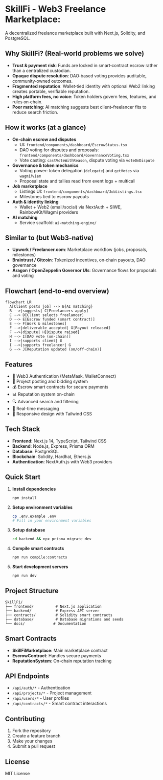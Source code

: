 # SkillFi - Web3 Freelance Marketplace:

A decentralized freelance marketplace built with Next.js, Solidity, and PostgreSQL.

## Why SkillFi? (Real‑world problems we solve)

- **Trust & payment risk**: Funds are locked in smart‑contract escrow rather than a centralized custodian.
- **Opaque dispute resolution**: DAO‑based voting provides auditable, community‑owned outcomes.
- **Fragmented reputation**: Wallet‑tied identity with optional Web2 linking creates portable, verifiable reputation.
- **High platform fees, no voice**: Token holders govern fees, features, and rules on‑chain.
- **Poor matching**: AI matching suggests best client–freelancer fits to reduce search friction.

## How it works (at a glance)

- **On‑chain escrow and disputes**
  - UI: `frontend/components/dashboard/EscrowStatus.tsx`
  - DAO voting for disputes and proposals: `frontend/components/dashboard/GovernanceVoting.tsx`
  - Vote casting: `castVoteWithReason`, dispute voting via `voteOnDispute`
- **Governance & token mechanics**
  - Voting power: token delegation (`delegate`) and `getVotes` via `wagmi`/`viem`
  - Proposal state and tallies read from event logs + multicall
- **Job marketplace**
  - Listings UI: `frontend/components/dashboard/JobListings.tsx`
  - Milestones tied to escrow payouts
- **Auth & identity linking**
  - Wallet + Web2 (email/social) via NextAuth + SIWE, RainbowKit/Wagmi providers
- **AI matching**
  - Service scaffold: `ai-matching-engine/`

## Similar to (but Web3‑native)

- **Upwork / Freelancer.com**: Marketplace workflow (jobs, proposals, milestones)
- **Braintrust / Gitcoin**: Tokenized incentives, on‑chain payouts, DAO governance
- **Aragon / OpenZeppelin Governor UIs**: Governance flows for proposals and voting

## Flowchart (end‑to‑end overview)

```mermaid
flowchart LR
  A[Client posts job] --> B{AI matching}
  B -->|suggests| C[Freelancers apply]
  C --> D[Client selects freelancer]
  D --> E[Escrow funded (smart contract)]
  E --> F[Work & milestones]
  F -->|deliverable accepted| G[Payout released]
  F -->|dispute| H[Dispute raised]
  H --> I[DAO vote (on-chain)]
  I -->|supports client| G
  I -->|supports freelancer| G
  G --> J[Reputation updated (on/off-chain)]
```

## Features

- 🔐 Web3 Authentication (MetaMask, WalletConnect)
- 💼 Project posting and bidding system
- 💰 Escrow smart contracts for secure payments
- 📊 Reputation system on-chain
- 🔍 Advanced search and filtering
- 💬 Real-time messaging
- 📱 Responsive design with Tailwind CSS

## Tech Stack

- **Frontend**: Next.js 14, TypeScript, Tailwind CSS
- **Backend**: Node.js, Express, Prisma ORM
- **Database**: PostgreSQL
- **Blockchain**: Solidity, Hardhat, Ethers.js
- **Authentication**: NextAuth.js with Web3 providers

## Quick Start

1. **Install dependencies**
   ```bash
   npm install
   ```

2. **Setup environment variables**
   ```bash
   cp .env.example .env
   # Fill in your environment variables
   ```

3. **Setup database**
   ```bash
   cd backend && npx prisma migrate dev
   ```

4. **Compile smart contracts**
   ```bash
   npm run compile:contracts
   ```

5. **Start development servers**
   ```bash
   npm run dev
   ```

## Project Structure

```
SkillFi/
├── frontend/          # Next.js application
├── backend/           # Express API server
├── contracts/         # Solidity smart contracts
├── database/          # Database migrations and seeds
└── docs/             # Documentation
```

## Smart Contracts

- **SkillFiMarketplace**: Main marketplace contract
- **EscrowContract**: Handles secure payments
- **ReputationSystem**: On-chain reputation tracking

## API Endpoints

- `/api/auth/*` - Authentication
- `/api/projects/*` - Project management
- `/api/users/*` - User profiles
- `/api/contracts/*` - Smart contract interactions

## Contributing

1. Fork the repository
2. Create a feature branch
3. Make your changes
4. Submit a pull request

## License

MIT License
